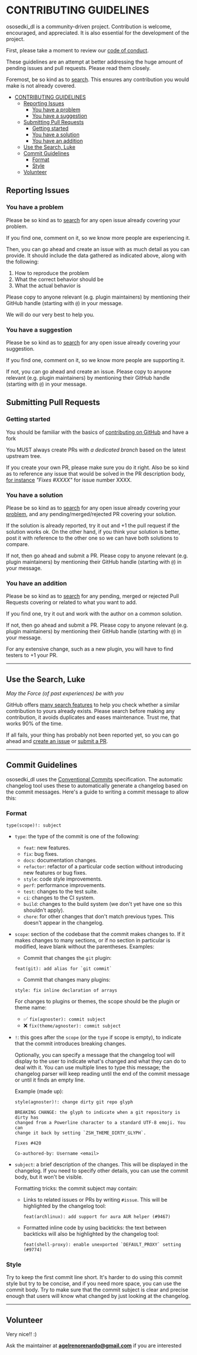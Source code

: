 # CONTRIBUTING GUIDELINES

ososedki_dl is a community-driven project. Contribution is welcome, encouraged, and appreciated.
It is also essential for the development of the project.

First, please take a moment to review our [code of conduct](CODE_OF_CONDUCT.md).

These guidelines are an attempt at better addressing the huge amount of pending
issues and pull requests. Please read them closely.

Foremost, be so kind as to [search](#use-the-search-luke). This ensures any contribution
you would make is not already covered.

<!-- TOC updateonsave:true depthfrom:2 -->

- [CONTRIBUTING GUIDELINES](#contributing-guidelines)
  - [Reporting Issues](#reporting-issues)
    - [You have a problem](#you-have-a-problem)
    - [You have a suggestion](#you-have-a-suggestion)
  - [Submitting Pull Requests](#submitting-pull-requests)
    - [Getting started](#getting-started)
    - [You have a solution](#you-have-a-solution)
    - [You have an addition](#you-have-an-addition)
  - [Use the Search, Luke](#use-the-search-luke)
  - [Commit Guidelines](#commit-guidelines)
    - [Format](#format)
    - [Style](#style)
  - [Volunteer](#volunteer)

<!-- /TOC -->

## Reporting Issues

### You have a problem

Please be so kind as to [search](#use-the-search-luke) for any open issue already covering
your problem.

If you find one, comment on it, so we know more people are experiencing it.

Then, you can go ahead and create an issue with as much detail as you can provide.
It should include the data gathered as indicated above, along with the following:

1. How to reproduce the problem
2. What the correct behavior should be
3. What the actual behavior is

Please copy to anyone relevant (e.g. plugin maintainers) by mentioning their GitHub handle
(starting with `@`) in your message.

We will do our very best to help you.

### You have a suggestion

Please be so kind as to [search](#use-the-search-luke) for any open issue already covering
your suggestion.

If you find one, comment on it, so we know more people are supporting it.

If not, you can go ahead and create an issue. Please copy to anyone relevant (e.g. plugin
maintainers) by mentioning their GitHub handle (starting with `@`) in your message.

## Submitting Pull Requests

### Getting started

You should be familiar with the basics of
[contributing on GitHub](https://help.github.com/articles/using-pull-requests) and have a fork

You MUST always create PRs with _a dedicated branch_ based on the latest upstream tree.

If you create your own PR, please make sure you do it right. Also be so kind as to reference
any issue that would be solved in the PR description body,
[for instance](https://help.github.com/articles/closing-issues-via-commit-messages/)
_"Fixes #XXXX"_ for issue number XXXX.

### You have a solution

Please be so kind as to [search](#use-the-search-luke) for any open issue already covering
your [problem](#you-have-a-problem), and any pending/merged/rejected PR covering your solution.

If the solution is already reported, try it out and +1 the pull request if the
solution works ok. On the other hand, if you think your solution is better, post
it with reference to the other one so we can have both solutions to compare.

If not, then go ahead and submit a PR. Please copy to anyone relevant (e.g. plugin
maintainers) by mentioning their GitHub handle (starting with `@`) in your message.

### You have an addition

Please be so kind as to [search](#use-the-search-luke) for any pending, merged or rejected Pull Requests
covering or related to what you want to add.

If you find one, try it out and work with the author on a common solution.

If not, then go ahead and submit a PR. Please copy to anyone relevant (e.g. plugin
maintainers) by mentioning their GitHub handle (starting with `@`) in your message.

For any extensive change, such as a new plugin, you will have to find testers to +1 your PR.

---

## Use the Search, Luke

_May the Force (of past experiences) be with you_

GitHub offers [many search features](https://help.github.com/articles/searching-github/)
to help you check whether a similar contribution to yours already exists. Please search
before making any contribution, it avoids duplicates and eases maintenance. Trust me,
that works 90% of the time.

If all fails, your thing has probably not been reported yet, so you can go ahead
and [create an issue](#reporting-issues) or [submit a PR](#submitting-pull-requests).

---

## Commit Guidelines

ososedki_dl uses the [Conventional Commits](https://www.conventionalcommits.org/en/v1.0.0/)
specification. The automatic changelog tool uses these to automatically generate
a changelog based on the commit messages. Here's a guide to writing a commit message
to allow this:

### Format

```
type(scope)!: subject
```

-   `type`: the type of the commit is one of the following:

    -   `feat`: new features.
    -   `fix`: bug fixes.
    -   `docs`: documentation changes.
    -   `refactor`: refactor of a particular code section without introducing
        new features or bug fixes.
    -   `style`: code style improvements.
    -   `perf`: performance improvements.
    -   `test`: changes to the test suite.
    -   `ci`: changes to the CI system.
    -   `build`: changes to the build system (we don't yet have one so this shouldn't apply).
    -   `chore`: for other changes that don't match previous types. This doesn't appear
        in the changelog.

-   `scope`: section of the codebase that the commit makes changes to. If it makes changes to
    many sections, or if no section in particular is modified, leave blank without the parentheses.
    Examples:

    -   Commit that changes the `git` plugin:

    ```
    feat(git): add alias for `git commit`
    ```

    -   Commit that changes many plugins:

    ```
    style: fix inline declaration of arrays
    ```

    For changes to plugins or themes, the scope should be the plugin or theme name:

    -   ✅ `fix(agnoster): commit subject`
    -   ❌ `fix(theme/agnoster): commit subject`

-   `!`: this goes after the `scope` (or the `type` if scope is empty), to indicate that the commit
    introduces breaking changes.

    Optionally, you can specify a message that the changelog tool will display to the user to indicate
    what's changed and what they can do to deal with it. You can use multiple lines to type this message;
    the changelog parser will keep reading until the end of the commit message or until it finds an empty
    line.

    Example (made up):

    ```
    style(agnoster)!: change dirty git repo glyph

    BREAKING CHANGE: the glyph to indicate when a git repository is dirty has
    changed from a Powerline character to a standard UTF-8 emoji. You can
    change it back by setting `ZSH_THEME_DIRTY_GLYPH`.

    Fixes #420

    Co-authored-by: Username <email>
    ```

-   `subject`: a brief description of the changes. This will be displayed in the changelog. If you need
    to specify other details, you can use the commit body, but it won't be visible.

    Formatting tricks: the commit subject may contain:

    -   Links to related issues or PRs by writing `#issue`. This will be highlighted by the changelog tool:

        ```
        feat(archlinux): add support for aura AUR helper (#9467)
        ```

    -   Formatted inline code by using backticks: the text between backticks will also be highlighted by
        the changelog tool:
        ```
        feat(shell-proxy): enable unexported `DEFAULT_PROXY` setting (#9774)
        ```

### Style

Try to keep the first commit line short. It's harder to do using this commit style but try to be
concise, and if you need more space, you can use the commit body. Try to make sure that the commit
subject is clear and precise enough that users will know what changed by just looking at the changelog.

---

## Volunteer

Very nice!! :)

Ask the maintainer at [**agelrenorenardo@gmail.com**](mailto:agelrenorenardo@gmail.com) if you are interested
